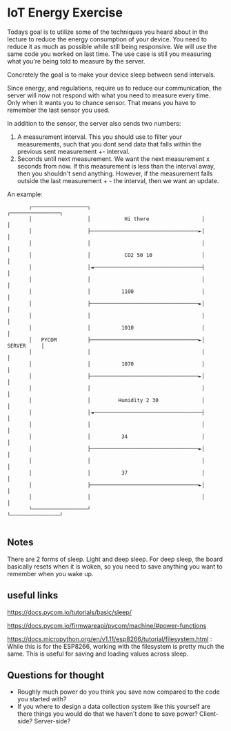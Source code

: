 # IoT Energy Exercise

Todays goal is to utilize some of the techniques you heard about in the lecture to reduce the energy consumption of your device. You need to reduce it as much as possible while still being responsive.
We will use the same code you worked on last time. The use case is still you measuring what you're being told to measure by the server.

Concretely the goal is to make your device sleep between send intervals. 

Since energy, and regulations, require us to reduce our communication, the server will now not respond with what you need to measure every time. Only when it wants you to chance sensor. That means you have to remember the last sensor you used.

In addition to the sensor, the server also sends two numbers:
1.  A measurement interval. This you should use to filter your measurements, such that you dont send data that falls within the previous sent measurement +- interval.
2.  Seconds until next measurement. We want the next measurement x seconds from now. If this measurement is less than the interval away, then you shouldn't send anything. However, if the measurement falls outside the last measurement + - the interval, then we want an update.

An example:

```
       ┌──────────────────┐                                    ┌────────────────┐
       │                  │           Hi there                 │                │
       │                  ├───────────────────────────────────►│                │
       │                  │                                    │                │
       │                  │           CO2 50 10                │                │
       │                  │◄───────────────────────────────────┤                │
       │                  │                                    │                │
       │                  │          1100                      │                │
       │                  ├───────────────────────────────────►│                │
       │                  │                                    │                │
       │                  │          1010                      │                │
       │   PYCOM          ├───────────────────────────────────►│     SERVER     │
       │                  │                                    │                │
       │                  │          1070                      │                │
       │                  ├───────────────────────────────────►│                │
       │                  │                                    │                │
       │                  │         Humidity 2 30              │                │
       │                  │◄───────────────────────────────────┤                │
       │                  │                                    │                │
       │                  │          34                        │                │
       │                  ├───────────────────────────────────►│                │
       │                  │                                    │                │
       │                  │          37                        │                │
       │                  ├───────────────────────────────────►│                │
       │                  │                                    │                │
       └──────────────────┘                                    └────────────────┘


```



## Notes
There are 2 forms of sleep. Light and deep sleep.
For deep sleep, the board basically resets when it is woken, so you need to save anything you want to remember when you wake up.

## useful links
https://docs.pycom.io/tutorials/basic/sleep/

https://docs.pycom.io/firmwareapi/pycom/machine/#power-functions

https://docs.micropython.org/en/v1.11/esp8266/tutorial/filesystem.html : While this is for the ESP8266, working with the filesystem is pretty much the same. This is useful for saving and loading values across sleep.

<!---
## TODO:
IoT-lab setup

Goal: get code to IoT-lab. Set up consumption monitoring. run code. Evaluate.
-->

## Questions for thought
- Roughly much power do you think you save now compared to the code you started with?
- If you where to design a data collection system like this yourself are there things you would do that we haven't done to save power? Client-side? Server-side?